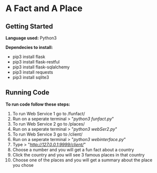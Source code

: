 # A Fact and A Place



## Getting Started


**Language used:** Python3 


**Dependecies to install:**


- pip3 install flask
- pip3 install flask-restful
- pip3 install flask-sqlalchemy
- pip3 install requests
- pip3 install sqlite3



## Running Code

**To run code follow these steps:**

1. To run Web Service 1 go to /funfact/
2. Run on a seperate terminal > "_python3 funfact.py_"
3. To run Web Service 2 go to /places/
4. Run on a seperate terminal > "_python3 webSer2.py_"
5. To run Web Service 3 go to /client/
6. Run on a seperate terminal > "_python3 webinterface.py_"
7. Type > "_http://127.0.0.1:9999/client/_"
8. Choose a number and you will get a fun fact about a country
9. Click the country and you will see 3 famous places in that country
10. Choose one of the places and you will get a summary about the place you chose
